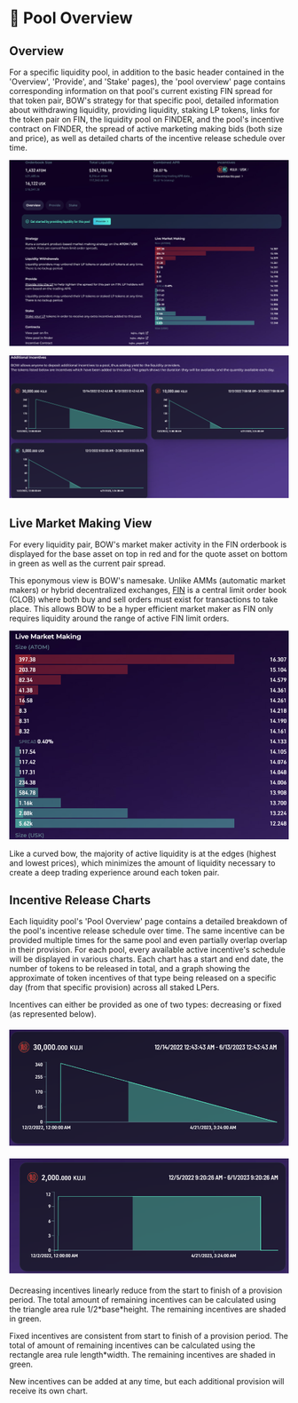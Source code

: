 # 🔎 Pool Overview

## Overview

For a specific liquidity pool, in addition to the basic header contained in the 'Overview', 'Provide', and 'Stake' pages), the 'pool overview' page contains corresponding information on that pool's current existing FIN spread for that token pair, BOW's strategy for that specific pool, detailed information about withdrawing liquidity, providing liquidity, staking LP tokens, links for the token pair on FIN, the liquidity pool on FINDER, and the pool's incentive contract on FINDER, the spread of active marketing making bids (both size and price), as well as detailed charts of the incentive release schedule over time. &#x20;

&#x20;                                           ![](<../../../../.gitbook/assets/image (13).png>)

&#x20;                                           ![](<../../../../.gitbook/assets/image (36).png>)

## Live Market Making View

For every liquidity pair, BOW's market maker activity in the FIN orderbook is displayed for the base asset on top in red and for the quote asset on bottom in green as well as the current pair spread.&#x20;

This eponymous view is BOW's namesake. Unlike AMMs (automatic market makers) or hybrid decentralized exchanges, [FIN](../../../fin/) is a central limit order book (CLOB) where both buy and sell orders must exist for transactions to take place. This allows BOW to be a hyper efficient market maker as FIN only requires liquidity around the range of active FIN limit orders.

&#x20;                                            ![](<../../../../.gitbook/assets/image (11).png>)

Like a curved bow, the majority of active liquidity is at the edges (highest and lowest prices), which minimizes the amount of liquidity necessary to create a deep trading experience around each token pair.

## Incentive Release Charts

Each liquidity pool's 'Pool Overview' page contains a detailed breakdown of the pool's incentive release schedule over time. The same incentive can be provided multiple times for the same pool and even partially overlap overlap in their provision. For each pool, every available active incentive's schedule will be displayed in various charts. Each chart has a start and end date, the number of tokens to be released in total, and a graph showing the approximate of token incentives of that type being released on a specific day (from that specific provision) across all staked LPers.&#x20;

Incentives can either be provided as one of two types: decreasing or fixed (as represented below).

#### &#x20;                                                ![](<../../../../.gitbook/assets/image (21).png>) &#x20;

#### &#x20;                                                 ![](<../../../../.gitbook/assets/image (19).png>)

Decreasing incentives linearly reduce from the start to finish of a provision period. The total amount of remaining incentives can be calculated using the triangle area rule 1/2\*base\*height. The remaining incentives are shaded in green.

Fixed incentives are consistent from start to finish of a provision period. The total of amount of remaining incentives can be calculated using the rectangle area rule length\*width. The remaining incentives are shaded in green.&#x20;

New incentives can be added at any time, but each additional provision will receive its own chart.&#x20;

